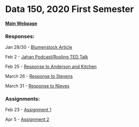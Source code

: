 # Data 150, 2020 First Semester

#### [Main Webpage](https://freakinsweet.github.io/Data150/)



### Responses:

Jan 28/30 - [Blumenstock Article](https://freakinsweet.github.io/Data150/Blumenstock)

Feb 2 - [Jahan Podcast/Rosling TED Talk](https://freakinsweet.github.io/Data150/Jahan-Rosling)

Feb 25 - [Response to Anderson and Kitchen](https://freakinsweet.github.io/Data150/ResponsetoAndersonandKitchen)

March 26 - [Response to Stevens](https://freakinsweet.github.io/Data150/Stevens)

March 31 - [Response to Nieves](https://freakinsweet.github.io/Data150/Nieves)



### Assignments:

Feb 23 - [Assignment 1](https://freakinsweet.github.io/Data150/Assignment1)

Apr 5 - [Assignment 2](https://freakinsweet.github.io/Data150/Assignment2)
